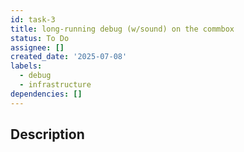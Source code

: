 ```yaml
---
id: task-3
title: long-running debug (w/sound) on the commbox
status: To Do
assignee: []
created_date: '2025-07-08'
labels:
  - debug
  - infrastructure
dependencies: []
---
```


## Description
